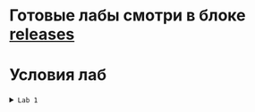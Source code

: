 # Готовые лабы смотри в блоке [releases](https://github.com/PheeZz/UnityBfuArch/releases)

# Условия лаб

<details>
  <summary><code>Lab 1</code></summary>
  1. Реализовать перемещение с помощью GetAxis. <br>
  2. Найти персонажа, которого нужно перемещать <br>
  3. Сделать ловушки, при вхождении в которые будет наноситься урон. <br>
  4. Когда кол-во жизни уменьшается до нуля, вы умираете. <br>
</details>
